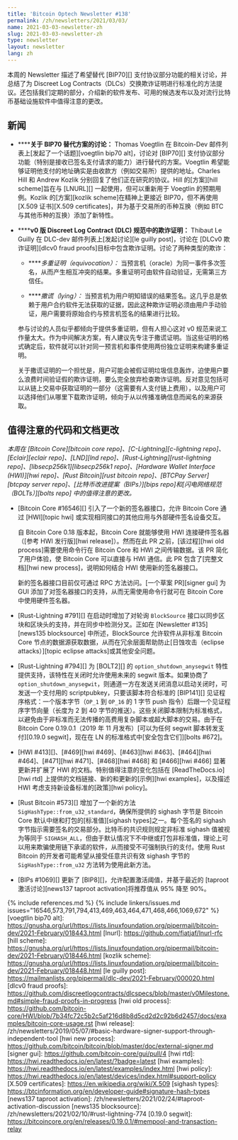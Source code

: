 ```yaml
---
title: 'Bitcoin Optech Newsletter #138'
permalink: /zh/newsletters/2021/03/03/
name: 2021-03-03-newsletter-zh
slug: 2021-03-03-newsletter-zh
type: newsletter
layout: newsletter
lang: zh
---
```

本周的 Newsletter 描述了希望替代 [BIP70][] 支付协议部分功能的相关讨论，并总结了为 Discreet Log Contracts（DLCs）交换欺诈证明进行标准化的方法提议。还包括我们定期的部分，介绍新的软件发布、可用的候选发布以及对流行比特币基础设施软件中值得注意的更改。

## 新闻

- **<!--discussion-about-a-bip70-replacement-->****关于 BIP70 替代方案的讨论：** Thomas Voegtlin 在 Bitcoin-Dev 邮件列表上[发起了一个话题][voegtlin bip70 alt]，讨论对 [BIP70][] 支付协议部分功能（特别是接收已签名支付请求的能力）进行替代的方案。Voegtlin 希望能够证明他支付的地址确实是由收款方（例如交易所）提供的地址。Charles Hill 和 Andrew Kozlik 分别回复了他们正在研究的协议。Hill 的[方案][hill scheme]旨在与 [LNURL][] 一起使用，但可以重新用于 Voegtlin 的预期用例。Kozlik 的[方案][kozlik scheme]在精神上更接近 BIP70，但不再使用 [X.509 证书][X.509 certificates]，并为基于交易所的币种互换（例如 BTC 与其他币种的互换）添加了新特性。

- **<!--fraud-proofs-in-the-v0-discreet-log-contract-dlc-specification-->****v0 版 Discreet Log Contract (DLC) 规范中的欺诈证明：** Thibaut Le Guilly 在 DLC-dev 邮件列表上[发起讨论][le guilly post]，讨论在 [DLCv0 欺诈证明][dlcv0 fraud proofs]目标中包含欺诈证明。讨论了两种类型的欺诈：

  - **<!--equivocation-->***多重证明（equivocation）：* 当预言机（oracle）为同一事件多次签名，从而产生相互冲突的结果。多重证明可由软件自动验证，无需第三方信任。

  - **<!--lying-->***撒谎（lying）：* 当预言机为用户明知错误的结果签名。这几乎总是依赖于用户合约软件无法获取的证据，因此这种欺诈证明必须由用户手动验证，用户需要将原始合约与预言机签名的结果进行比较。

  参与讨论的人员似乎都倾向于提供多重证明，但有人担心这对 v0 规范来说工作量太大。作为中间解决方案，有人建议先专注于撒谎证明。当这些证明的格式确定后，软件就可以针对同一预言机和事件使用两份独立证明来构建多重证明。

  关于撒谎证明的一个担忧是，用户可能会被假证明垃圾信息轰炸，迫使用户要么浪费时间验证假的欺诈证明，要么完全放弃检查欺诈证明。反对意见包括可以从链上交易中获取证明的一部分（这需要有人支付链上费用），以及用户可以选择他们从哪里下载欺诈证明，倾向于从以传播准确信息而闻名的来源获取。

## 值得注意的代码和文档更改

*本周在 [Bitcoin Core][bitcoin core repo]、[C-Lightning][c-lightning repo]、[Eclair][eclair repo]、[LND][lnd repo]、[Rust-Lightning][rust-lightning repo]、[libsecp256k1][libsecp256k1 repo]、[Hardware Wallet Interface (HWI)][hwi repo]、[Rust Bitcoin][rust bitcoin repo]、[BTCPay Server][btcpay server repo]、[比特币改进提案（BIPs）][bips repo]和[闪电网络规范（BOLTs）][bolts repo] 中的值得注意的更改。*

- [Bitcoin Core #16546][] 引入了一个新的签名器接口，允许 Bitcoin Core 通过 [HWI][topic hwi] 或实现相同接口的其他应用与外部硬件签名设备交互。

  自 Bitcoin Core 0.18 版本起，Bitcoin Core 就能够使用 HWI 连接硬件签名器（[参考 HWI 发行版][hwi release]）。然而在此 PR 之前，[该过程][hwi old process]需要使用命令行在 Bitcoin Core 和 HWI 之间传输数据。该 PR 简化了用户体验，使 Bitcoin Core 可以直接与 HWI 通信。此 PR 包含了[完整文档][hwi new process]，说明如何结合 HWI 使用新的签名器接口。

  新的签名器接口目前仅可通过 RPC 方法访问。[一个草案 PR][signer gui] 为 GUI 添加了对签名器接口的支持，从而无需使用命令行就可在 Bitcoin Core 中使用硬件签名器。

- [Rust-Lightning #791][] 在启动时增加了对轮询 `BlockSource` 接口以同步区块和区块头的支持，并在同步中检测分叉。正如在 [Newsletter #135][news135 blocksource] 中所述，BlockSource 允许软件从非标准 Bitcoin Core 节点的数据源获取数据，从而在冗余层面帮助防止[日蚀攻击（eclipse attacks）][topic eclipse attacks]或其他安全问题。

- [Rust-Lightning #794][] 为 [BOLT2][] 的 `option_shutdown_anysegwit` 特性提供支持，该特性在关闭时允许使用未来的 segwit 版本。如果协商了 `option_shutdown_anysegwit`，则通道一方在发送关闭消息以启动关闭时，可发送一个支付用的 scriptpubkey，只要该脚本符合标准的 [BIP141][] 见证程序格式：一个版本字节（`OP_1` 到 `OP_16` 的 1 字节 push 指令）后跟一个见证程序字节向量（长度为 2 到 40 字节的推送）。这些关闭脚本限制为标准格式，以避免由于非标准而无法传播的高费用复杂脚本或超大脚本的交易。由于在 Bitcoin Core 0.19.0.1（2019 年 11 月发布）[可以为任何 segwit 脚本转发支付][0.19.0 segwit]，现在在 LN 的标准格式中[安全包含它们][bolts #672]。

- [HWI #413][]、[#469][hwi #469]、[#463][hwi #463]、[#464][hwi #464]、[#471][hwi #471]、[#468][hwi #468] 和 [#466][hwi #466] 显著更新并扩展了 HWI 的文档。特别值得注意的变化包括在 [ReadTheDocs.io][hwi rtd] 上提供的文档链接、新的和更新的[示例][hwi examples]，以及描述 HWI 考虑支持新设备标准的[政策][hwi policy]。

- [Rust Bitcoin #573][] 增加了一个新的方法 `SigHashType::from_u32_standard`，确保所提供的 sighash 字节是 Bitcoin Core 默认中继和打包的[标准值][sighash types]之一。每个签名的 sighash 字节指示需要签名的交易部分。比特币的共识规则规定非标准 sighash 值被视为等同于 `SIGHASH_ALL`，但由于默认情况下不中继或打包非标准值，理论上可以用来欺骗使用链下承诺的软件，从而接受不可强制执行的支付。使用 Rust Bitcoin 的开发者可能希望从接受任意共识有效 sighash 字节的 `SigHashType::from_u32` 方法转为使用此新方法。

- [BIPs #1069][] 更新了 [BIP8][]，允许配置激活阈值，并基于最近的 [taproot 激活讨论][news137 taproot activation]将推荐值从 95% 降至 90%。

{% include references.md %}
{% include linkers/issues.md issues="16546,573,791,794,413,469,463,464,471,468,466,1069,672" %}
[voegtlin bip70 alt]: https://gnusha.org/url/https://lists.linuxfoundation.org/pipermail/bitcoin-dev/2021-February/018443.html
[lnurl]: https://github.com/fiatjaf/lnurl-rfc
[hill scheme]: https://gnusha.org/url/https://lists.linuxfoundation.org/pipermail/bitcoin-dev/2021-February/018446.html
[kozlik scheme]: https://gnusha.org/url/https://lists.linuxfoundation.org/pipermail/bitcoin-dev/2021-February/018448.html
[le guilly post]: https://mailmanlists.org/pipermail/dlc-dev/2021-February/000020.html
[dlcv0 fraud proofs]: https://github.com/discreetlogcontracts/dlcspecs/blob/master/v0Milestone.md#simple-fraud-proofs-in-progress
[hwi old process]: https://github.com/bitcoin-core/HWI/blob/7b34fc72c5b2c5af216d8b8d5cd2d2c92b6d2457/docs/examples/bitcoin-core-usage.rst
[hwi release]: /zh/newsletters/2019/05/07/#basic-hardware-signer-support-through-independent-tool
[hwi new process]: https://github.com/bitcoin/bitcoin/blob/master/doc/external-signer.md
[signer gui]: https://github.com/bitcoin-core/gui/pull/4
[hwi rtd]: https://hwi.readthedocs.io/en/latest/?badge=latest
[hwi examples]: https://hwi.readthedocs.io/en/latest/examples/index.html
[hwi policy]: https://hwi.readthedocs.io/en/latest/devices/index.html#support-policy
[X.509 certificates]: https://en.wikipedia.org/wiki/X.509
[sighash types]: https://btcinformation.org/en/developer-guide#signature-hash-types
[news137 taproot activation]: /zh/newsletters/2021/02/24/#taproot-activation-discussion
[news135 blocksource]: /zh/newsletters/2021/02/10/#rust-lightning-774
[0.19.0 segwit]: https://bitcoincore.org/en/releases/0.19.0.1/#mempool-and-transaction-relay
